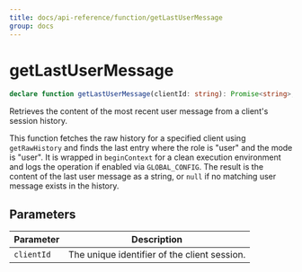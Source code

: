 ```yaml
---
title: docs/api-reference/function/getLastUserMessage
group: docs
---
```


# getLastUserMessage

```ts
declare function getLastUserMessage(clientId: string): Promise<string>;
```

Retrieves the content of the most recent user message from a client's session history.

This function fetches the raw history for a specified client using `getRawHistory` and finds the last entry where the role is "user" and the mode
is "user". It is wrapped in `beginContext` for a clean execution environment and logs the operation if enabled via `GLOBAL_CONFIG`. The result is
the content of the last user message as a string, or `null` if no matching user message exists in the history.

## Parameters

| Parameter | Description |
|-----------|-------------|
| `clientId` | The unique identifier of the client session. |
